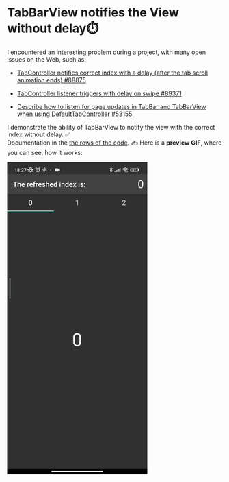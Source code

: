 # TabBarView notifies the View without delay⏱️

I encountered an interesting problem during a project, with many open issues on the Web, such as: 

- [TabController notifies correct index with a delay (after the tab scroll animation ends) #88875](https://github.com/flutter/flutter/issues/88875)
 
- [TabController listener triggers with delay on swipe #89371](https://github.com/flutter/flutter/issues/89371)

- [Describe how to listen for page updates in TabBar and TabBarView when using DefaultTabController #53155](https://github.com/flutter/flutter/issues/53155)

I demonstrate the ability of TabBarView to notify the view with the correct index without delay. ✅ <br>
Documentation in the [the rows of the code](https://github.com/vellt/TabBarView-Notifies-The-View-Without-Delay/blob/main/lib/main.dart). ✍️ Here is a **preview GIF**, where you can see, how it works:

<img title="" src="https://github.com/vellt/TabBarView-Notifies-The-View-Without-Delay/blob/main/1675099977893.gif?raw=true" alt="https://github.com/vellt/TabBarView-Notifies-The-View-Without-Delay/blob/main/1675099977893.gif?raw=true" width="328">
